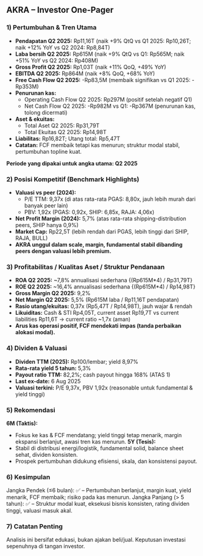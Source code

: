 ## AKRA – Investor One-Pager

### 1) Pertumbuhan & Tren Utama
- **Pendapatan Q2 2025:** Rp11,16T (naik +9% QtQ vs Q1 2025: Rp10,26T; naik +12% YoY vs Q2 2024: Rp8,84T)
- **Laba bersih Q2 2025:** Rp615M (naik +9% QtQ vs Q1: Rp565M; naik +51% YoY vs Q2 2024: Rp408M)
- **Gross Profit Q2 2025:** Rp1,03T (naik +11% QoQ, +49% YoY)
- **EBITDA Q2 2025:** Rp864M (naik +8% QoQ, +68% YoY)
- **Free Cash Flow Q2 2025:** -Rp83,5M (membaik signifikan vs Q1 2025: -Rp353M)
- **Penurunan kas:**
  - Operating Cash Flow Q2 2025: Rp297M (positif setelah negatif Q1)
  - Net Cash Flow Q2 2025: -Rp982M vs Q1: -Rp367M (penurunan kas, tolong dicermati)
- **Aset & ekuitas:**
  - Total Aset Q2 2025: Rp31,79T
  - Total Ekuitas Q2 2025: Rp14,98T
- **Liabilitas:** Rp16,82T; Utang total: Rp5,47T
- **Catatan:** FCF membaik tetapi kas menurun; struktur modal stabil, pertumbuhan topline kuat.
  
**Periode yang dipakai untuk angka utama: Q2 2025**

### 2) Posisi Kompetitif (Benchmark Highlights)
- **Valuasi vs peer (2024):**
  - P/E TTM: 9,37x (di atas rata-rata PGAS: 8,80x, jauh lebih murah dari banyak peer lain)
  - PBV: 1,92x (PGAS: 0,92x, SHIP: 6,85x, RAJA: 4,06x)
- **Net Profit Margin (2024):** 5,7% (atas rata-rata shipping-distribution peers, SHIP hanya 0,9%)
- **Market Cap:** Rp22,5T (lebih rendah dari PGAS, lebih tinggi dari SHIP, RAJA, BULL)
- **AKRA unggul dalam scale, margin, fundamental stabil dibanding peers dengan valuasi lebih premium.**

### 3) Profitabilitas / Kualitas Aset / Struktur Pendanaan
- **ROA Q2 2025:** ~7,8% annualisasi sederhana {(Rp615M*4) / Rp31,79T}
- **ROE Q2 2025:** ~16,4% annualisasi sederhana {(Rp615M*4) / Rp14,98T}
- **Gross Margin Q2 2025:** 9,2%
- **Net Margin Q2 2025:** 5,5% (Rp615M laba / Rp11,16T pendapatan) 
- **Rasio utang/ekuitas:** 0,37x (Rp5,47T / Rp14,98T), jauh wajar & rendah
- **Likuiditas:** Cash & STI Rp4,05T, current asset Rp19,7T vs current liabilities Rp11,6T → current ratio ~1,7x (aman)
- **Arus kas operasi positif, FCF mendekati impas (tanda perbaikan alokasi modal).**

### 4) Dividen & Valuasi
- **Dividen TTM (2025):** Rp100/lembar; yield 8,97%
- **Rata-rata yield 5 tahun:** 5,3%
- **Payout ratio TTM:** 82,2%; cash payout hingga 168% (ATAS 1)
- **Last ex-date:** 6 Aug 2025
- **Valuasi terkini:** P/E 9,37x, PBV 1,92x (reasonable untuk fundamental & yield tinggi)

### 5) Rekomendasi
**6M (Taktis):**
- Fokus ke kas & FCF mendatang; yield tinggi tetap menarik, margin ekspansi berlanjut, awasi tren kas menurun.
**5Y (Tesis):**
- Stabil di distribusi energi/logistik, fundamental solid, balance sheet sehat, dividen konsisten.
- Prospek pertumbuhan didukung efisiensi, skala, dan konsistensi payout.

### 6) Kesimpulan
Jangka Pendek (≤6 bulan): ✅ – Pertumbuhan berlanjut, margin kuat, yield menarik, FCF membaik; risiko pada kas menurun.
Jangka Panjang (> 5 tahun): ✅ – Struktur modal kuat, eksekusi bisnis konsisten, rating dividen tinggi, valuasi masuk akal.

### 7) Catatan Penting
Analisis ini bersifat edukasi, bukan ajakan beli/jual. Keputusan investasi sepenuhnya di tangan investor.